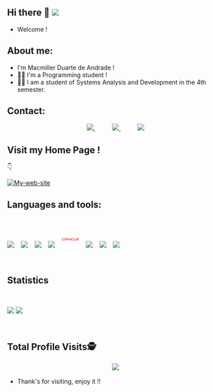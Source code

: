 ## Hi there 👋 <img src=https://github.com/TheDudeThatCode/TheDudeThatCode/blob/master/Assets/Earth.gif width="30">

- Welcome ! 

## About me:

- I'm Macmiller Duarte de Andrade !
- :man_technologist: I'm a Programming student !
- :man_student: I am a student of Systems Analysis and Development in the 4th semester.

## Contact:

<p align="center">
 
  <a href="https://github.com/macmiller87">
       <img  src="https://img.shields.io/badge/github-%23100000.svg?&style=for-the-badge&logo=github&logoColor=white&link=https://github.com/macmiller87">
  </a>
  &nbsp;&nbsp;&nbsp;&nbsp;&nbsp;&nbsp;&nbsp;&nbsp;&nbsp;
 
  <a href="https://www.linkedin.com/in/macmillerduarte/">
       <img  src="https://img.shields.io/badge/-LinkedIn-blue?style=for-the-badge&logo=Linkedin&logoColor=white&link=https://www.linkedin.com/in/macmillerduarte/">
  </a>
  &nbsp;&nbsp;&nbsp;&nbsp;&nbsp;&nbsp;&nbsp;&nbsp;&nbsp;
 
  <a href="mailto:macamagolf@gmail.com">
       <img  src="https://img.shields.io/badge/Gmail-D14836?style=for-the-badge&logo=gmail&logoColor=white&link=https:mailto:macamagolf@gmail.com">
  </a>
 
</p>

## Visit my Home Page !

:point_down:
<p align="center">
 
 [![My-web-site](https://img.shields.io/website-up-down-green-red/http/monip.org.svg)](https://macmiller87.github.io/My-site-presentation.github.io/)
 
</p>
 
## Languages and tools:
&nbsp;&nbsp;

<code><img widht="30" height="40" src="https://icongr.am/devicon/javascript-original.svg?size=128&color=currentColor"></code>
&nbsp;&nbsp;
<code><img widht="30" height="40" src="https://icongr.am/devicon/nodejs-original.svg?size=128&color=currentColor"></code>
&nbsp;&nbsp;
<code><img widht="30" height="40" src="https://icongr.am/devicon/csharp-original.svg?size=128&color=currentColor"></code>
&nbsp;&nbsp;
<code><img widht="30" height="40" src="https://icongr.am/devicon/html5-original-wordmark.svg?size=128&color=currentColor"></code>
&nbsp;&nbsp;
<code><img widht="30" height="40" src="https://raw.githubusercontent.com/devicons/devicon/2ae2a900d2f041da66e950e4d48052658d850630/icons/oracle/oracle-original.svg"></code>
&nbsp;&nbsp;
<code><img widht="30" height="40" src="https://icongr.am/devicon/git-original.svg?size=128&color=currentColor"></code>
&nbsp;&nbsp;
<code><img widht="30" height="40" src="https://icongr.am/devicon/github-original-wordmark.svg?size=128&color=currentColor"></code>
&nbsp;&nbsp;
<code><img widht="30" height="40" src="https://icongr.am/devicon/heroku-original-wordmark.svg?size=128&color=currentColor"></code>

&nbsp;&nbsp;

## Statistics

&nbsp;&nbsp;

<img height="180em" src="https://github-readme-stats.vercel.app/api?username=macmiller87&show_icons=true&theme=dark&include_all_commits=true&count_private=true"/>
<img height="180em" src="https://github-readme-stats.vercel.app/api/top-langs/?username=macmiller87&layout=compact&langs_count=7&theme=dark"/>

&nbsp;&nbsp;

## Total Profile Visits:detective:
 
 <p align="center"> 
   <img alingn="center" src="https://profile-counter.glitch.me/macmiller87/count.svg" />
 </p>

- Thank's for visiting, enjoy it !!

<!--
**macmiller87/Macmiller87** is a ✨ _special_ ✨ repository because its `README.md` (this file) appears on your GitHub profile.
-->
